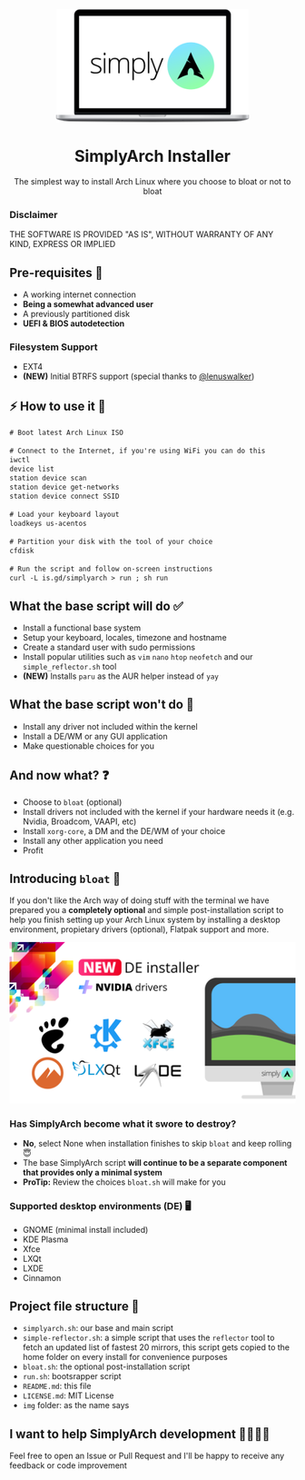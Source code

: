 <p align="center">
<a href="https://github.com/geminis3/simplyarch">
	<img src="img/laptop.png" alt="laptop-mockup" height="200">
</a>
<h1 align="center">SimplyArch Installer</h1>
<p align="center">
	The simplest way to install Arch Linux where you choose to bloat or not to bloat
</p>
</p>

### Disclaimer
THE SOFTWARE IS PROVIDED "AS IS", WITHOUT WARRANTY OF ANY KIND,
EXPRESS OR IMPLIED
## Pre-requisites 🔎
- A working internet connection
- **Being a somewhat advanced user**
- A previously partitioned disk
- **UEFI & BIOS autodetection**
### Filesystem Support
- EXT4
- **(NEW)** Initial BTRFS support (special thanks to [@lenuswalker](https://github.com/lenuswalker))
## ⚡ How to use it 🚀
	
	# Boot latest Arch Linux ISO
	
	# Connect to the Internet, if you're using WiFi you can do this
	iwctl
	device list
	station device scan
	station device get-networks
	station device connect SSID 
	
	# Load your keyboard layout
	loadkeys us-acentos
	
	# Partition your disk with the tool of your choice
	cfdisk
	
	# Run the script and follow on-screen instructions
	curl -L is.gd/simplyarch > run ; sh run

## What the base script will do ✅
- Install a functional base system
- Setup your keyboard, locales, timezone and hostname
- Create a standard user with sudo permissions
- Install popular utilities such as `vim` `nano` `htop` `neofetch` and our `simple_reflector.sh` tool
- **(NEW)** Installs `paru` as the AUR helper instead of `yay`
## What the base script won't do 🚫
- Install any driver not included within the kernel
- Install a DE/WM or any GUI application
- Make questionable choices for you
## And now what? ❓
- Choose to `bloat` (optional)
- Install drivers not included with the kernel if your hardware needs it (e.g. Nvidia, Broadcom, VAAPI, etc)
- Install `xorg-core`, a DM and the DE/WM of your choice
- Install any other application you need
- Profit
## Introducing `bloat` 🐌
If you don't like the Arch way of doing stuff with the terminal we have prepared you a **completely optional** and simple post-installation script to help you finish setting up your Arch Linux system by installing a desktop environment, propietary drivers (optional), Flatpak support and more.

![bloat](img/bloat-banner.png)

### Has SimplyArch become what it swore to destroy?
- **No**, select None when installation finishes to skip `bloat` and keep rolling 😇
- The base SimplyArch script **will continue to be a separate component that provides only a minimal system**
- **ProTip:** Review the choices `bloat.sh` will make for you
### Supported desktop environments (DE) 🖥️
- GNOME (minimal install included)
- KDE Plasma
- Xfce
- LXQt
- LXDE
- Cinnamon
## Project file structure 📁
- `simplyarch.sh`: our base and main script
- `simple-reflector.sh`: a simple script that uses the `reflector` tool to fetch an updated list of fastest 20 mirrors, this script gets copied to the home folder on every install for convenience purposes
- `bloat.sh`: the optional post-installation script
- `run.sh`: bootsrapper script
- `README.md`: this file
- `LICENSE.md`: MIT License
- `img` folder: as the name says
## I want to help SimplyArch development 🙋‍♀️🙋‍♂️
Feel free to open an Issue or Pull Request and I'll be happy to receive any feedback or code improvement

